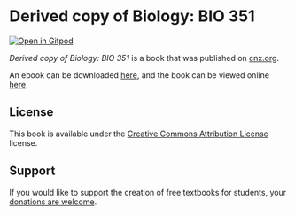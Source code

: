 # Derived copy of Biology: BIO 351

[![Open in Gitpod](https://gitpod.io/button/open-in-gitpod.svg)](https://gitpod.io/from-referrer/)

_Derived copy of Biology: BIO 351_ is a book that was published on [cnx.org](https://cnx.org/).

An ebook can be downloaded [here](https://github.com/cnx-user-books/cnxbook-derived-copy-of-biology-bio-351/releases/latest), and the book can be viewed online [here](https://github.com/cnx-user-books/cnxbook-derived-copy-of-biology-bio-351/releases/latest).

## License
This book is available under the [Creative Commons Attribution License](./LICENSE) license.

## Support
If you would like to support the creation of free textbooks for students, your [donations are welcome](https://riceconnect.rice.edu/donation/support-openstax-banner).
